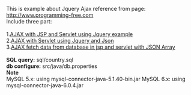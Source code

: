 This is example about Jquery Ajax reference from page: http://www.programming-free.com<br/>
Include three part:<br/><br/>
1.<a href="http://www.programming-free.com/2012/08/ajax-with-jsp-and-servlet-using-jquery.html">AJAX with JSP and Servlet using Jquery example</a><br/>
2.<a href="http://www.programming-free.com/2012/09/ajax-with-servlets-using-jquery-and-json.html">AJAX with Servlet using Jquery and Json</a><br/>
3.<a href="http://www.programming-free.com/2013/03/ajax-fetch-data-from-database-in-jsp.html">AJAX fetch data from database in jsp and servlet with JSON Array</a><br/>
<br/>
<b>SQL query:</b> sql/country.sql<br/>
<b>db configure:</b> src/java/db.properties<br/>
<b>Note</b><br/>
MySQL 5.x: using mysql-connector-java-5.1.40-bin.jar
MySQL 6.x: using mysql-connector-java-6.0.4.jar
